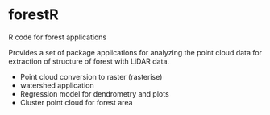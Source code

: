 # forestR
R code for forest applications

Provides a set of package applications for analyzing the point cloud data for extraction of structure of forest with LiDAR data.

- Point cloud conversion to raster (rasterise)
- watershed application
- Regression model for dendrometry and plots
- Cluster point cloud for forest area
